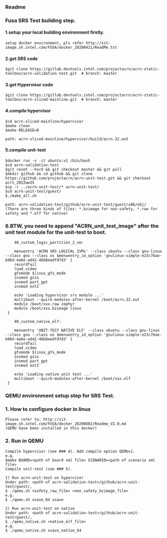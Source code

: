 ### Readme

### Fusa SRS Test building step.

#### 1.setup your local building environment firstly. 

    setup docker environment, pls refer http://sit-image.sh.intel.com/FUSA/docker_20200421/ReadMe.txt

#### 2.get SRS code 

    $git clone https://gitlab.devtools.intel.com/projectacrn/acrn-static-toolbox/acrn-validation-test.git  # branch: master

#### 3.get Hypervisor code

    $git clone https://gitlab.devtools.intel.com/projectacrn/acrn-static-toolbox/acrn-sliced-mainline.git  # branch: master

#### 4.compile hypervisor

    $cd acrn-sliced-mainline/hypervisor
    $make clean
    $make RELEASE=0

    path: acrn-sliced-mainline/hypervisor/build/acrn.32.out

#### 5.compile unit-test

    $docker run -v -it ubuntu:v1 /bin/bash
    $cd acrn-validation-test
    $git reset --hard && git checkout master && git pull
    $mkdir github && cd github && git clone https://github.com/projectacrn/acrn-unit-test.git && git checkout acrn_2022ww35
    $cp -r ../acrn-unit-test/* acrn-unit-test/
    $cd acrn-unit-test/guest/
    $./make_all.sh

    path: acrn-validation-test/github/acrn-unit-test/guest/x86/obj/
    (There are three kinds of files: *.bzimage for non-safety, *.raw for safety and *.elf for native)

### 6.BTW, you need to append "ACRN_unit_test_image" after the unit test module for the unit-test to boot.
```
    40_custom_logic_partition_2_vm:

    menuentry 'ACRN SRS LOGICAL 2VMs' --class ubuntu --class gnu-linux --class gnu --class os $menuentry_id_option 'gnulinux-simple-e23c76ae-b06d-4a6e-ad42-46b8eedfd7d3' {
    recordfail
    load_video
    gfxmode $linux_gfx_mode
    insmod gzio
    insmod part_gpt
    insmod ext2

    echo 'Loading hypervisor srs module ...'
    multiboot --quirk-modules-after-kernel /boot/acrn.32.out
    module /boot/xxx.raw zephyr
    module /boot/xxx.bzimage linux
 }

    40_custom_native_elf:

    menuentry 'UNIT-TEST NATIVE ELF' --class ubuntu --class gnu-linux --class gnu --class os $menuentry_id_option 'gnulinux-simple-e23c76ae-b06d-4a6e-ad42-46b8eedfd7d3' {
    recordfail
    load_video
    gfxmode $linux_gfx_mode
    insmod gzio
    insmod part_gpt
    insmod ext2

    echo 'Loading native unit test ...'
    multiboot --quirk-modules-after-kernel /boot/xxx.elf
 }
 ```

### QEMU environment setup step for SRS Test.

### 1. How to configure docker in linux
    Please refer to: http://sit-image.sh.intel.com/FUSA/docker_20200602/Readme_V2.0.md
    (QEMU have been installed in this docker)


### 2. Run in QEMU
    
    Compile hypervisor (see ### 4). Add compile option QEMU=1.
    e.g. 
    $make BOARD=<path of board xml file> SCENARIO=<path of scenario xml file>
    Compile unit-test (see ### 5).

    1) Run acrn-unit-test on hypervisor
    Under path: <path of acrn-validation-test>/github/acrn-unit-test/guest/, 
    $ ./qemu.sh <safety_raw_file> <non_safety_bzimage_file>
    e.g.
    $ ./qemu.sh xsave_64 xsave

    2) Run acrn-unit-test on native
    Under path: <path of acrn-validation-test>/github/acrn-unit-test/guest/,
    $ ./qemu_native.sh <native_elf_file>
    e.g.
    $ ./qemu_native.sh xsave_native_64

